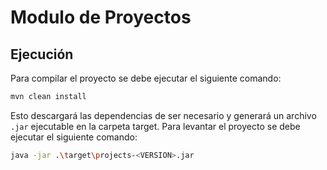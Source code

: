 # Modulo de Proyectos

## Ejecución

Para compilar el proyecto se debe ejecutar el siguiente comando:

```bash
mvn clean install
```

Esto descargará las dependencias de ser necesario y generará un archivo `.jar` ejecutable en la carpeta target. Para levantar el proyecto se debe ejecutar el siguiente comando:

```bash
java -jar .\target\projects-<VERSION>.jar
```